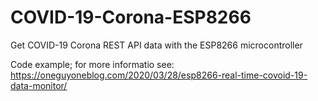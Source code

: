 # COVID-19-Corona-ESP8266
Get COVID-19 Corona REST API data with the ESP8266 microcontroller

Code example; for more informatio see: https://oneguyoneblog.com/2020/03/28/esp8266-real-time-covoid-19-data-monitor/
